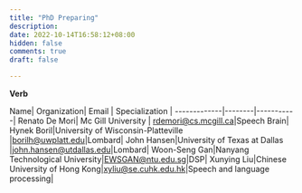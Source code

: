 ```yaml
---
title: "PhD Preparing"
description: 
date: 2022-10-14T16:58:12+08:00
hidden: false
comments: true
draft: false

---
```


**Verb**

   Name|  Organization|  Email  |  Specialization  |
-------------|--------|-----------|
Renato De Mori| Mc Gill University   | rdemori@cs.mcgill.ca|Speech Brain|
Hynek Boril|University of Wisconsin-Platteville   |borilh@uwplatt.edu|Lombard|
John Hansen|University of Texas at Dallas   |john.hansen@utdallas.edu|Lombard|
Woon-Seng Gan|Nanyang Technological University|EWSGAN@ntu.edu.sg|DSP|
Xunying Liu|Chinese University of Hong Kong|xyliu@se.cuhk.edu.hk|Speech and language processing|


